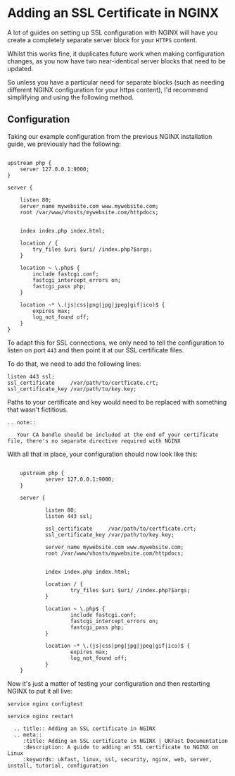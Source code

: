 # Adding an SSL Certificate in NGINX

A lot of guides on setting up SSL configuration with NGINX will have you create a completely separate server block for your `HTTPS` content.

Whilst this works fine, it duplicates future work when making configuration changes, as you now have two near-identical server blocks that need to be updated.

So unless you have a particular need for separate blocks (such as needing different NGINX configuration for your https content), I'd recommend simplifying and using the following method.

## Configuration

Taking our example configuration from the previous NGINX installation guide, we previously had the following:

```nginx

upstream php {
    server 127.0.0.1:9000;
}

server {

    listen 80;
    server_name mywebsite.com www.mywebsite.com;
    root /var/www/vhosts/mywebsite.com/httpdocs;


    index index.php index.html;

    location / {
        try_files $uri $uri/ /index.php?$args;
    }

    location ~ \.php$ {
        include fastcgi.conf;
        fastcgi_intercept_errors on;
        fastcgi_pass php;
    }

    location ~* \.(js|css|png|jpg|jpeg|gif|ico)$ {
        expires max;
        log_not_found off;
    }
}
```

To adapt this for SSL connections, we only need to tell the configuration to listen on port `443` and then point it at our SSL certificate files.

To do that, we need to add the following lines:

```nginx
listen 443 ssl;
ssl_certificate     /var/path/to/certficate.crt;
ssl_certificate_key /var/path/to/key.key;
```

Paths to your certificate and key would need to be replaced with something that wasn't fictitious.

```eval_rst
.. note::

   Your CA bundle should be included at the end of your certificate file, there's no separate directive required with NGINX
```

With all that in place, your configuration should now look like this:

```nginx

    upstream php {
            server 127.0.0.1:9000;
    }

    server {

            listen 80;
            listen 443 ssl;

            ssl_certificate     /var/path/to/certficate.crt;
            ssl_certificate_key /var/path/to/key.key;

            server_name mywebsite.com www.mywebsite.com;
            root /var/www/vhosts/mywebsite.com/httpdocs;


            index index.php index.html;

            location / {
                    try_files $uri $uri/ /index.php?$args;
            }

            location ~ \.php$ {
                    include fastcgi.conf;
                    fastcgi_intercept_errors on;
                    fastcgi_pass php;
            }

            location ~* \.(js|css|png|jpg|jpeg|gif|ico)$ {
                    expires max;
                    log_not_found off;
            }
    }
```

Now it's just a matter of testing your configuration and then restarting NGINX to put it all live:

```console
service nginx configtest
```

```console
service nginx restart
```

```eval_rst
  .. title:: Adding an SSL certificate in NGINX
  .. meta::
     :title: Adding an SSL certificate in NGINX | UKFast Documentation
     :description: A guide to adding an SSL certificate to NGINX on Linux
     :keywords: ukfast, linux, ssl, security, nginx, web, server, install, tutorial, configuration
```
